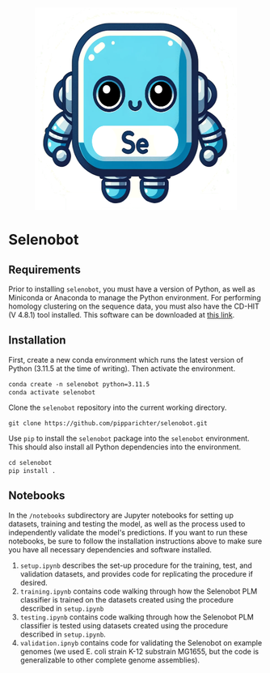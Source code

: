 <p align="center">
<img src="./mascot.png" width="400" height="400">
</p>

# Selenobot


## Requirements

Prior to installing `selenobot`, you must have a version of Python, as well as Miniconda or Anaconda to manage the Python environment. For performing homology clustering on the sequence data, you must also have the CD-HIT (V 4.8.1) tool installed. This software can be downloaded at [this link](https://sites.google.com/view/cd-hit). 

## Installation

First, create a new conda environment which runs the latest version of Python (3.11.5 at the time of writing). Then activate the environment. 
```
conda create -n selenobot python=3.11.5
conda activate selenobot
```
Clone the `selenobot` repository into the current working directory. 
```
git clone https://github.com/pipparichter/selenobot.git
```
Use `pip` to install the `selenobot` package into the `selenobot` environment. This should also install all Python dependencies into the environment.  
```
cd selenobot 
pip install . 
```

## Notebooks

In the `/notebooks` subdirectory are Jupyter notebooks for setting up datasets, training and testing the model, as well as the process used to independently validate the model's predictions. If you want to run these notebooks, be sure to follow the installation instructions above to make sure you have all necessary dependencies and software installed.

1. `setup.ipynb` describes the set-up procedure for the training, test, and validation datasets, and provides code for replicating the procedure if desired. 
2. `training.ipynb` contains code walking through how the Selenobot PLM classifier is trained on the datasets created using the procedure described in `setup.ipynb`
3. `testing.ipynb` contains code walking through how the Selenobot PLM classifier is tested using datasets created using the procedure described in `setup.ipynb`.
4. `validation.ipnyb` contains code for validating the Selenobot on example genomes (we used E. coli strain K-12 substrain MG1655, but the code is generalizable to other complete genome assemblies).




